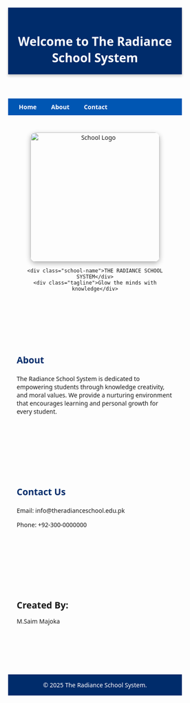 
<html>
<html lang="en">
<head>
  <meta charset="UTF-8" />
  <meta name="viewport" content="width=device-width, initial-scale=device"/>
  <title>The Radiance School System</title>
  <style>
    /* Basic Reset */
    * {
      box-sizing: border-box;
      margin: 0;
      padding: 0;
      scroll-behavior: smooth;
      font-family: 'Segoe UI', sans-serif;
    }

    body {
      background: linear-gradient(to right, #fefcea, #f1da36);
      min-height: 100vh;
      color: #333;
    }

    header {
      background: #002c6b;
      color: #fff;
      padding: 20px;
      text-align: center;
      box-shadow: 0 4px 6px rgba(0,0,0,0.2);
    }

    nav {
      display: device;
      justify-content: center;
      background: #0056b3;
      padding: 10px;
    }

    nav a {
      color: white;
      margin: 0 15px;
      text-decoration: none;
      font-weight: bold;
    }

    nav a:hover {
      text-decoration: underline;
    }

    .container {
      text-align: center;
      padding: 40px 20px;
    }

    .container img {
      width: 300px;
      max-width: 90%;
      border-radius: 12px;
      box-shadow: 0 4px 12px rgba(0,0,0,0.3);
    }

    .school-name {
      margin-top: 20px;
      font-size: 32px;
      font-weight: bold;
      color: #002c6b;
      text-shadow: 1px 1px 2px #999;
    }

    .tagline {
      font-size: 18px;
      color: #666;
      margin-top: 10px;
    }

    section {
      padding: 60px 20px;
    }

    section h2 {
      color: #002c6b;
      margin-bottom: 20px;
    }
section h1 {
      color: #002c6b;
      margin-bottom: 20px;
    }
    footer {
      background: #002c6b;
      color: white;
      text-align: center;
      padding: 15px;
      margin-top: 40px;
    }
  </style>
</head>
<body>

  <header>
    <h1>Welcome to The Radiance School System</h1>
  </header>

  <nav>
    <a href="#home">Home</a>
    <a href="#about">About</a>
    <a href="#contact">Contact</a>
  </nav>

  <div id="home" class="container">
    <img src="C:\Users\HP\Desktop\New folder\School Logo.jpg;" alt="School Logo" />

    <div class="school-name">THE RADIANCE SCHOOL SYSTEM</div>
    <div class="tagline">Glow the minds with knowledge</div>
  </div>

  <section id="about">
	<h2>About </h2>
    <p>
      The Radiance School System is dedicated to empowering students through knowledge
      creativity, and moral values. We provide a nurturing environment that encourages
      learning and personal growth for every student.
    </p>
  </section>

  <section id="contact">
    <h2>Contact Us</h2>
    <p>Email: info@theradianceschool.edu.pk</p>
    <p>Phone: +92-300-0000000</p>
  </section>
  <section id="created By:">
  <h1>Created By:</h1>
  <p>M.Saim Majoka</p>
  </section>
  <footer>
    &copy; 2025 The Radiance School System.
  </footer>

  <script>
    // Smooth scroll for nav links
    document.querySelectorAll('nav a').forEach(link => {
      link.addEventListener('click', e => {
        e.preventDefault();
        const target = document.querySelector(link.getAttribute('href'));
        if (target) {
          target.scrollIntoView({ behavior: 'smooth' });
        }
      });
    });
  </script>

</body>
</html>
